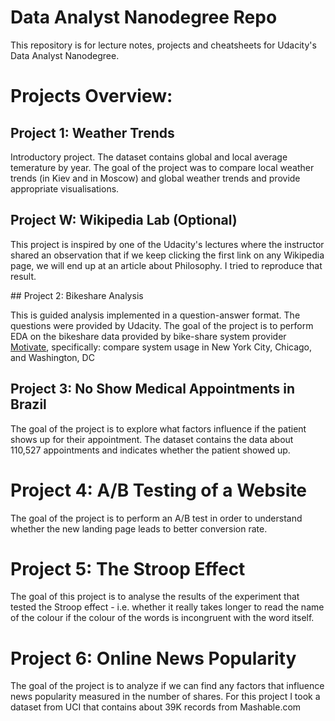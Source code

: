# Data Analyst Nanodegree Repo

This repository is for lecture notes, projects and cheatsheets for Udacity's Data Analyst Nanodegree. 

# Projects Overview: 

## Project 1: Weather Trends 

Introductory project. The dataset contains global and local average temerature by year. The goal of the project was to compare local weather trends (in Kiev and in Moscow) and global weather trends and provide appropriate visualisations.

## Project W: Wikipedia Lab (Optional)

This project is inspired by one of the Udacity's lectures where the instructor shared an observation that if we keep clicking the first link on any Wikipedia page, we will end up at an article about Philosophy. I tried to reproduce that result. 

## Project 2: Bikeshare Analysis

This is guided analysis implemented in a question-answer format. The questions were provided by Udacity. The goal of the project is to perform EDA on the bikeshare data provided by bike-share system provider [Motivate](https://www.motivateco.com/), specifically: compare system usage in New York City, Chicago, and Washington, DC

## Project 3: No Show Medical Appointments in Brazil 

The goal of the project is to explore what factors influence if the patient shows up for their appointment. The dataset contains the data about 110,527 appointments and indicates whether the patient showed up. 

# Project 4: A/B Testing of a Website

The goal of the project is to perform an A/B test in order to understand whether the new landing page leads to better conversion rate.

# Project 5: The Stroop Effect 

The goal of this project is to analyse the results of the experiment that tested the Stroop effect - i.e. whether it really takes longer to read the name of the colour if the colour of the words is incongruent with the word itself. 

# Project 6: Online News Popularity  

The goal of the project is to analyze if we can find any factors that influence news popularity measured in the number of shares. For this project I took a dataset from UCI that contains about 39K records from Mashable.com 
